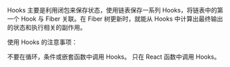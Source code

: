 Hooks 主要是利用闭包来保存状态，使用链表保存一系列 Hooks，将链表中的第一个 Hook 与 Fiber 关联。在 Fiber 树更新时，就能从 Hooks 中计算出最终输出的状态和执行相关的副作用。

使用 Hooks 的注意事项：

不要在循环，条件或嵌套函数中调用 Hooks。
只在 React 函数中调用 Hooks。
